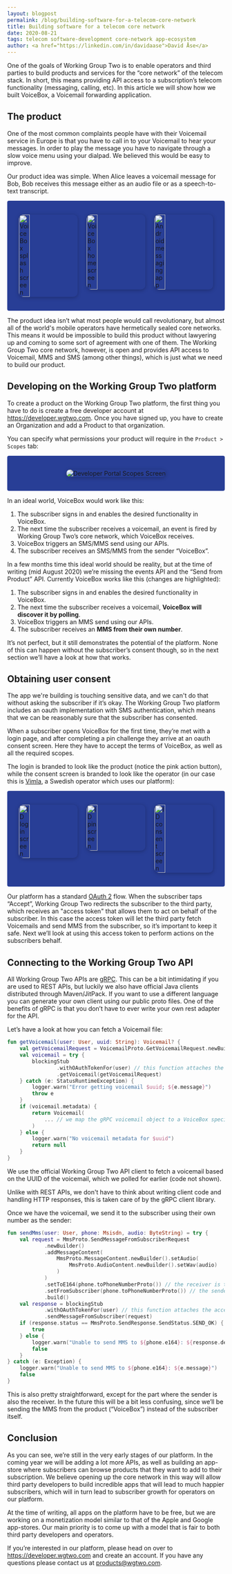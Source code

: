 ```yaml
---
layout: blogpost
permalink: /blog/building-software-for-a-telecom-core-network
title: Building software for a telecom core network
date: 2020-08-21
tags: telecom software-development core-network app-ecosystem
author: <a href="https://linkedin.com/in/davidaase">David Åse</a>
---
```


One of the goals of Working Group Two is to enable operators and third parties to build products and services for the “core network” of the telecom stack. In short, this means providing API access to a subscription’s telecom functionality (messaging, calling, etc). In this article we will show how we built VoiceBox, a Voicemail forwarding application.

## The product

One of the most common complaints people have with their Voicemail service in Europe is that you have to call in to your Voicemail to hear your messages. In order to play the message you have to navigate through a slow voice menu using your dialpad. We believed this would be easy to improve.

Our product idea was simple. When Alice leaves a voicemail message for Bob, Bob receives this message either as an audio file or as a speech-to-text transcript.

<div class="post-images threes">
    <img src="/img/blog/building-software-for-a-telecom-core-network/voicebox-splash.png" alt="VoiceBox splash screen">
    <img src="/img/blog/building-software-for-a-telecom-core-network/voicebox-home.png" alt="VoiceBox home screen">
    <img src="/img/blog/building-software-for-a-telecom-core-network/message-inbox.png" alt="Android messaging app">
</div>

The product idea isn’t what most people would call revolutionary, but almost all of the world's mobile operators have hermetically sealed core networks. This means it would be impossible to build this product without lawyering up and coming to some sort of agreement with one of them. The Working Group Two core network, however, is open and provides API access to Voicemail, MMS and SMS  (among other things), which is just what we need to build our product.

## Developing on the Working Group Two platform

To create a product on the Working Group Two platform, the first thing you have to do is create a free developer account at <a href="https://developer.wgtwo.com" target="_blank">https://developer.wgtwo.com</a>. Once you have signed up, you have to create an Organization and add a Product to that organization.

You can specify what permissions your product will require in the `Product > Scopes` tab:

<div class="post-images">
    <img src="/img/blog/building-software-for-a-telecom-core-network/developer-portal-scopes.png" alt="Developer Portal Scopes Screen">
</div>

In an ideal world, VoiceBox would work like this:
1. The subscriber signs in and enables the desired functionality in VoiceBox.
2. The next time the subscriber receives a voicemail, an event is fired by Working Group Two’s core network, which VoiceBox receives.
3. VoiceBox triggers an SMS/MMS send using our APIs.
4. The subscriber receives an SMS/MMS from the sender “VoiceBox”.

In a few months time this ideal world should be reality, but at the time of writing (mid August 2020) we’re missing the events API and the “Send from Product” API. Currently VoiceBox works like this (changes are highlighted):
1. The subscriber signs in and enables the desired functionality in VoiceBox.
2. The next time the subscriber receives a voicemail, **VoiceBox will discover it by polling**.
3. VoiceBox triggers an MMS send using our APIs.
4. The subscriber receives an **MMS from their own number**.

It’s not perfect, but it still demonstrates the potential of the platform. None of this can happen without the subscriber’s consent though, so in the next section we’ll have a look at how that works.

## Obtaining user consent

The app we're building is touching sensitive data, and we can't do that without asking the subscriber if it’s okay. The Working Group Two platform includes an oauth implementation with SMS authentication, which means that we can be reasonably sure that the subscriber has consented.

When a subscriber opens VoiceBox for the first time, they’re met with a login page, and after completing a pin challenge they arrive at an oauth consent screen. Here they have to accept the terms of VoiceBox, as well as all the required scopes.

The login is branded to look like the product (notice the pink action button), while the consent screen is branded to look like the operator (in our case this is <a href="https://vimla.se" target="_blank">Vimla</a>, a Swedish operator which uses our platform):

<div class="post-images threes">
    <img src="/img/blog/building-software-for-a-telecom-core-network/msisdn-screen.png" alt="ID login screen">
    <img src="/img/blog/building-software-for-a-telecom-core-network/pin-screen.png" alt="ID pin screen">
    <img src="/img/blog/building-software-for-a-telecom-core-network/consent-screen.png" alt="ID consent screen">
</div>

Our platform has a standard <a href="https://oauth.net/2/" target="_blank">OAuth 2</a> flow. When the subscriber taps “Accept”, Working Group Two redirects the subscriber to the third party, which receives an "access token" that allows them to act on behalf of the subscriber. In this case the access token will let the third party fetch Voicemails and send MMS from the subscriber, so it’s important to keep it safe.
Next we’ll look at using this access token to perform actions on the subscribers behalf.

## Connecting to the Working Group Two API

All Working Group Two APIs are <a href="https://grpc.io/" target="_blank">gRPC</a>. This can be a bit intimidating if you are used to REST APIs, but luckily we also have official Java clients distributed through Maven/JitPack. If you want to use a different language you can generate your own client using our public proto files. One of the benefits of gRPC is that you don’t have to ever write your own rest adapter for the API.

Let’s have a look at how you can fetch a Voicemail file:

```kotlin
fun getVoicemail(user: User, uuid: String): Voicemail? {
    val getVoicemailRequest = VoicemailProto.GetVoicemailRequest.newBuilder().setVoicemailId(uuid).build()
    val voicemail = try {
        blockingStub
                .withOAuthTokenFor(user) // this function attaches the access token (from the consent screen)
                .getVoicemail(getVoicemailRequest)
    } catch (e: StatusRuntimeException) {
        logger.warn("Error getting voicemail $uuid; ${e.message}")
        throw e
    }
    if (voicemail.metadata) {
        return Voicemail(
            ... // we map the gRPC voicemail object to a VoiceBox specific object
        )
    } else {
        logger.warn("No voicemail metadata for $uuid")
        return null
    }
}
```

We use the official Working Group Two API client to fetch a voicemail based on the UUID of the voicemail, which we polled for earlier (code not shown).

Unlike with REST APIs, we don't have to think about writing client code and handling HTTP responses, this is taken care of by the gRPC client library.

Once we have the voicemail, we send it to the subscriber using their own number as the sender:

```kotlin
fun sendMms(user: User, phone: Msisdn, audio: ByteString) = try {
    val request = MmsProto.SendMessageFromSubscriberRequest
            .newBuilder()
            .addMessageContent(
                MmsProto.MessageContent.newBuilder().setAudio(
                    MmsProto.AudioContent.newBuilder().setWav(audio)
                )
            )
            .setToE164(phone.toPhoneNumberProto()) // the receiver is the same as the sender
            .setFromSubscriber(phone.toPhoneNumberProto()) // the sender is the same as the receiver
            .build()
    val response = blockingStub
            .withOAuthTokenFor(user) // this function attaches the access token (from the consent screen)
            .sendMessageFromSubscriber(request)
    if (response.status == MmsProto.SendResponse.SendStatus.SEND_OK) {
        true
    } else {
        logger.warn("Unable to send MMS to ${phone.e164}: ${response.description} (${response.status.name})")
        false
    }
} catch (e: Exception) {
    logger.warn("Unable to send MMS to ${phone.e164}: ${e.message}")
    false
}
```

This is also pretty straightforward, except for the part where the sender is also the receiver. In the future this will be a bit less confusing, since we’ll be sending the MMS from the product (“VoiceBox”) instead of the subscriber itself.

## Conclusion

As you can see, we’re still in the very early stages of our platform. In the coming year we will be adding a lot more APIs, as well as building an app-store where subscribers can browse products that they want to add to their subscription. We believe opening up the core network in this way will allow third party developers to build incredible apps that will lead to much happier subscribers, which will in turn lead to subscriber growth for operators on our platform.

At the time of writing, all apps on the platform have to be free, but we are working on a monetization model similar to that of the Apple and Google app-stores. Our main priority is to come up with a model that is fair to both third party developers and operators.

If you’re interested in our platform, please head on over to <a href="https://developer.wgtwo.com" target="_blank">https://developer.wgtwo.com</a> and create an account. If you have any questions please contact us at <products@wgtwo.com>.

<style>
.post-images {
    padding: 16px;
    display: flex;
    justify-content: space-around;
    background: #283E96;
    border-radius: 4px;
    flex-wrap: wrap;
}

.post-images.threes img {
    margin: 16px 10px;
    width: calc(33% - 20px);
}

.post-images img {
    border-radius: 10px;
    box-shadow: 0 2px 10px rgba(0,0,0,0.25);
    margin: 16px;
}
</style>
